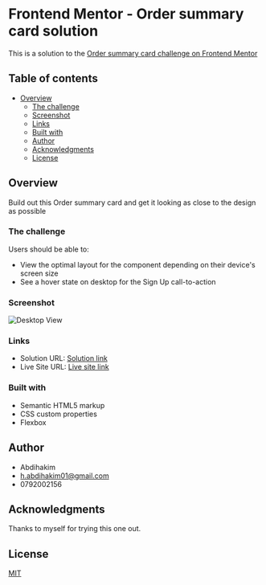 # Frontend Mentor - Order summary card solution

This is a solution to the [Order summary card challenge on Frontend Mentor](https://www.frontendmentor.io/challenges/order-summary-component-QlPmajDUj)

## Table of contents

- [Overview](#overview)
  - [The challenge](#the-challenge)
  - [Screenshot](#screenshot)
  - [Links](#links)
  - [Built with](#built-with)
  - [Author](#author)
  - [Acknowledgments](#acknowledgments)
  -  [License](#license)

## Overview
Build out this Order summary card and get it looking as close to the design as possible

### The challenge

Users should be able to:

- View the optimal layout for the component depending on their device's screen size
- See a hover state on desktop for the Sign Up call-to-action

### Screenshot

![Desktop View](./screenshot.png)

### Links

- Solution URL: [Solution link](https://github.com/Abdihakim20/3-column-preview-card)
- Live Site URL: [Live site link](https://abdihakim20.github.io/3-column-preview-card/)

### Built with

- Semantic HTML5 markup
- CSS custom properties
- Flexbox

## Author

- Abdihakim
- h.abdihakim01@gmail.com
- 0792002156

## Acknowledgments

Thanks to myself for trying this one out.

## License

[MIT](https://choosealicense.com/licenses/mit/)